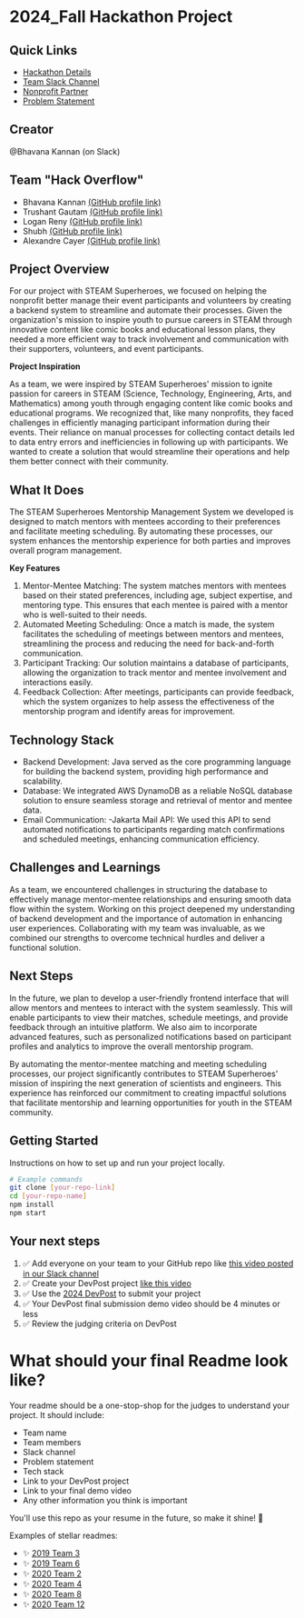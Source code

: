 
# 2024_Fall Hackathon Project

## Quick Links
- [Hackathon Details](https://www.ohack.dev/hack/2024_fall)
- [Team Slack Channel](https://opportunity-hack.slack.com/app_redirect?channel=hack_overflow123)
- [Nonprofit Partner](https://ohack.dev/nonprofit/Rl2kkn5VRzydq9gE2DjX)
- [Problem Statement](https://ohack.dev/project/KNcxMWT2sfZWxGvcyYe3)

## Creator
@Bhavana Kannan (on Slack)

## Team "Hack Overflow"
- Bhavana Kannan [(GitHub profile link)](https://github.com/BK5102)
- Trushant Gautam [(GitHub profile link)](https://github.com/Trushant29)
- Logan Reny [(GitHub profile link)](https://github.com/gregv)
- Shubh [(GitHub profile link)](https://github.com/Shubh2k01)
- Alexandre Cayer [(GitHub profile link)](https://github.com/acayer)
<!-- Add all team members -->

## Project Overview
For our project with STEAM Superheroes, we focused on helping the nonprofit better manage their event participants and volunteers by creating a backend system to streamline and automate their processes. Given the organization's mission to inspire youth to pursue careers in STEAM through innovative content like comic books and educational lesson plans, they needed a more efficient way to track involvement and communication with their supporters, volunteers, and event participants.

**Project Inspiration**

As a team, we were inspired by STEAM Superheroes' mission to ignite passion for careers in STEAM (Science, Technology, Engineering, Arts, and Mathematics) among youth through engaging content like comic books and educational programs. We recognized that, like many nonprofits, they faced challenges in efficiently managing participant information during their events. Their reliance on manual processes for collecting contact details led to data entry errors and inefficiencies in following up with participants. We wanted to create a solution that would streamline their operations and help them better connect with their community.

## What It Does
The STEAM Superheroes Mentorship Management System we developed is designed to match mentors with mentees according to their preferences and facilitate meeting scheduling. By automating these processes, our system enhances the mentorship experience for both parties and improves overall program management.

**Key Features**

1. Mentor-Mentee Matching: The system matches mentors with mentees based on their stated preferences, including age, subject expertise, and mentoring type. This ensures that each mentee is paired with a mentor who is well-suited to their needs.
2. Automated Meeting Scheduling: Once a match is made, the system facilitates the scheduling of meetings between mentors and mentees, streamlining the process and reducing the need for back-and-forth communication.
3. Participant Tracking: Our solution maintains a database of participants, allowing the organization to track mentor and mentee involvement and interactions easily.
4. Feedback Collection: After meetings, participants can provide feedback, which the system organizes to help assess the effectiveness of the mentorship program and identify areas for improvement.

## Technology Stack
- Backend Development: Java served as the core programming language for building the backend system, providing high performance and scalability.
- Database: We integrated AWS DynamoDB as a reliable NoSQL database solution to ensure seamless storage and retrieval of mentor and mentee data.
- Email Communication:
    -Jakarta Mail API: We used this API to send automated notifications to participants regarding match confirmations and scheduled meetings, enhancing communication efficiency.
  
## Challenges and Learnings

As a team, we encountered challenges in structuring the database to effectively manage mentor-mentee relationships and ensuring smooth data flow within the system. Working on this project deepened my understanding of backend development and the importance of automation in enhancing user experiences. Collaborating with my team was invaluable, as we combined our strengths to overcome technical hurdles and deliver a functional solution.

## Next Steps

In the future, we plan to develop a user-friendly frontend interface that will allow mentors and mentees to interact with the system seamlessly. This will enable participants to view their matches, schedule meetings, and provide feedback through an intuitive platform. We also aim to incorporate advanced features, such as personalized notifications based on participant profiles and analytics to improve the overall mentorship program.

By automating the mentor-mentee matching and meeting scheduling processes, our project significantly contributes to STEAM Superheroes' mission of inspiring the next generation of scientists and engineers. This experience has reinforced our commitment to creating impactful solutions that facilitate mentorship and learning opportunities for youth in the STEAM community.

## Getting Started
Instructions on how to set up and run your project locally.

```bash
# Example commands
git clone [your-repo-link]
cd [your-repo-name]
npm install
npm start
```


## Your next steps
1. ✅ Add everyone on your team to your GitHub repo like [this video posted in our Slack channel](https://opportunity-hack.slack.com/archives/C1Q6YHXQU/p1605657678139600)
2. ✅ Create your DevPost project [like this video](https://youtu.be/vCa7QFFthfU?si=bzMQ91d8j3ZkOD03)
3. ✅ Use the [2024 DevPost](https://opportunity-hack-2024-arizona.devpost.com) to submit your project
4. ✅ Your DevPost final submission demo video should be 4 minutes or less
5. ✅ Review the judging criteria on DevPost

# What should your final Readme look like?
Your readme should be a one-stop-shop for the judges to understand your project. It should include:
- Team name
- Team members
- Slack channel
- Problem statement
- Tech stack
- Link to your DevPost project
- Link to your final demo video
- Any other information you think is important

You'll use this repo as your resume in the future, so make it shine! 🌟

Examples of stellar readmes:
- ✨ [2019 Team 3](https://github.com/2019-Arizona-Opportunity-Hack/Team-3)
- ✨ [2019 Team 6](https://github.com/2019-Arizona-Opportunity-Hack/Team-6)
- ✨ [2020 Team 2](https://github.com/2020-opportunity-hack/Team-02)
- ✨ [2020 Team 4](https://github.com/2020-opportunity-hack/Team-04)
- ✨ [2020 Team 8](https://github.com/2020-opportunity-hack/Team-08)
- ✨ [2020 Team 12](https://github.com/2020-opportunity-hack/Team-12)
